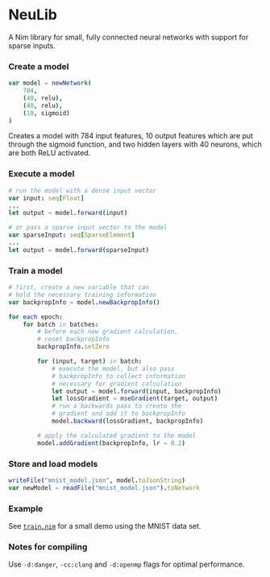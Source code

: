 # NeuLib

A Nim library for small, fully connected neural networks with support for sparse inputs.

### Create a model
```Nim
var model = newNetwork(
    784,
    (40, relu),
    (40, relu),
    (10, sigmoid)
)
```

Creates a model with 784 input features, 10 output features which are put through the sigmoid function, and two hidden layers with 40 neurons, which are both ReLU activated.

### Execute a model

```Nim
# run the model with a dense input vector
var input: seq[Float]
...
let output = model.forward(input)

# or pass a sparse input vector to the model
var sparseInput: seq[SparseElement]
...
let output = model.forward(sparseInput)
```

### Train a model

```Nim
# first, create a new variable that can
# hold the necessary training information
var backpropInfo = model.newBackpropInfo()

for each epoch:
    for batch in batches:
        # before each new gradient calculation,
        # reset backpropInfo
        backpropInfo.setZero

        for (input, target) in batch:
            # execute the model, but also pass
            # backpropInfo to collect information
            # necessary for gradient calculation
            let output = model.forward(input, backpropInfo)
            let lossGradient = mseGradient(target, output)
            # run a backwards pass to create the
            # gradient and add it to backpropInfo
            model.backward(lossGradient, backpropInfo)

        # apply the calculated gradient to the model
        model.addGradient(backpropInfo, lr = 0.2)
```

### Store and load models

```Nim
writeFile("mnist_model.json", model.toJsonString)
var newModel = readFile("mnist_model.json").toNetwork
```

### Example

See [`train.nim`](./train.nim) for a small demo using the MNIST data set.

### Notes for compiling

Use `-d:danger`, `-cc:clang` and `-d:openmp`  flags for optimal performance.



